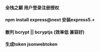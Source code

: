 #### 全栈之巅 用户登录注册授权
#### npm install express@next 安装express5.+

#### 散列 bcrypt || bcryptjs (效率低 兼容好)

#### 生成token jsonwebtoken